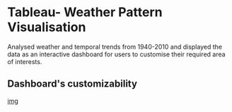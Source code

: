 # Tableau- Weather Pattern Visualisation

Analysed weather and temporal trends from 1940-2010 and displayed the data as an interactive dashboard for users to customise their required area of interests. 

## Dashboard's customizability

[img](https://imgur.com/LVvTqGg)

